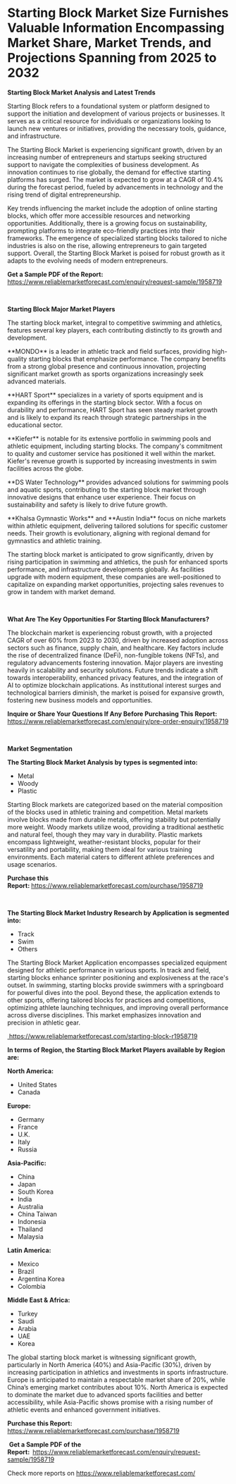 <p><h1>Starting Block Market Size Furnishes Valuable Information Encompassing Market Share, Market Trends, and Projections Spanning from 2025 to 2032</h1></p><p><strong>Starting Block Market Analysis and Latest Trends</strong></p>
<p><p>Starting Block refers to a foundational system or platform designed to support the initiation and development of various projects or businesses. It serves as a critical resource for individuals or organizations looking to launch new ventures or initiatives, providing the necessary tools, guidance, and infrastructure.</p><p>The Starting Block Market is experiencing significant growth, driven by an increasing number of entrepreneurs and startups seeking structured support to navigate the complexities of business development. As innovation continues to rise globally, the demand for effective starting platforms has surged. The market is expected to grow at a CAGR of 10.4% during the forecast period, fueled by advancements in technology and the rising trend of digital entrepreneurship.</p><p>Key trends influencing the market include the adoption of online starting blocks, which offer more accessible resources and networking opportunities. Additionally, there is a growing focus on sustainability, prompting platforms to integrate eco-friendly practices into their frameworks. The emergence of specialized starting blocks tailored to niche industries is also on the rise, allowing entrepreneurs to gain targeted support. Overall, the Starting Block Market is poised for robust growth as it adapts to the evolving needs of modern entrepreneurs.</p></p>
<p><strong>Get a Sample PDF of the Report:&nbsp;</strong> <a href="https://www.reliablemarketforecast.com/enquiry/request-sample/1958719?utm_campaign=2140&utm_medium=2&utm_source=Github&utm_content=ia&utm_term=06022025&utm_id=starting-block">https://www.reliablemarketforecast.com/enquiry/request-sample/1958719</a></p>
<p>&nbsp;</p>
<p><strong>Starting Block Major Market Players</strong></p>
<p><p>The starting block market, integral to competitive swimming and athletics, features several key players, each contributing distinctly to its growth and development. </p><p>**MONDO** is a leader in athletic track and field surfaces, providing high-quality starting blocks that emphasize performance. The company benefits from a strong global presence and continuous innovation, projecting significant market growth as sports organizations increasingly seek advanced materials.</p><p>**HART Sport** specializes in a variety of sports equipment and is expanding its offerings in the starting block sector. With a focus on durability and performance, HART Sport has seen steady market growth and is likely to expand its reach through strategic partnerships in the educational sector.</p><p>**Kiefer** is notable for its extensive portfolio in swimming pools and athletic equipment, including starting blocks. The company's commitment to quality and customer service has positioned it well within the market. Kiefer's revenue growth is supported by increasing investments in swim facilities across the globe.</p><p>**DS Water Technology** provides advanced solutions for swimming pools and aquatic sports, contributing to the starting block market through innovative designs that enhance user experience. Their focus on sustainability and safety is likely to drive future growth.</p><p>**Khalsa Gymnastic Works** and **Austin India** focus on niche markets within athletic equipment, delivering tailored solutions for specific customer needs. Their growth is evolutionary, aligning with regional demand for gymnastics and athletic training.</p><p>The starting block market is anticipated to grow significantly, driven by rising participation in swimming and athletics, the push for enhanced sports performance, and infrastructure developments globally. As facilities upgrade with modern equipment, these companies are well-positioned to capitalize on expanding market opportunities, projecting sales revenues to grow in tandem with market demand.</p></p>
<p>&nbsp;</p>
<p><strong>What Are The Key Opportunities For Starting Block Manufacturers?</strong></p>
<p><p>The blockchain market is experiencing robust growth, with a projected CAGR of over 60% from 2023 to 2030, driven by increased adoption across sectors such as finance, supply chain, and healthcare. Key factors include the rise of decentralized finance (DeFi), non-fungible tokens (NFTs), and regulatory advancements fostering innovation. Major players are investing heavily in scalability and security solutions. Future trends indicate a shift towards interoperability, enhanced privacy features, and the integration of AI to optimize blockchain applications. As institutional interest surges and technological barriers diminish, the market is poised for expansive growth, fostering new business models and opportunities.</p></p>
<p><strong>Inquire or Share Your Questions If Any Before Purchasing This Report:</strong> <a href="https://www.reliablemarketforecast.com/enquiry/pre-order-enquiry/1958719?utm_campaign=2140&utm_medium=2&utm_source=Github&utm_content=ia&utm_term=06022025&utm_id=starting-block">https://www.reliablemarketforecast.com/enquiry/pre-order-enquiry/1958719</a></p>
<p>&nbsp;</p>
<p><strong>Market Segmentation</strong></p>
<p><strong>The Starting Block Market Analysis by types is segmented into:</strong></p>
<p><ul><li>Metal</li><li>Woody</li><li>Plastic</li></ul></p>
<p><p>Starting Block markets are categorized based on the material composition of the blocks used in athletic training and competition. Metal markets involve blocks made from durable metals, offering stability but potentially more weight. Woody markets utilize wood, providing a traditional aesthetic and natural feel, though they may vary in durability. Plastic markets encompass lightweight, weather-resistant blocks, popular for their versatility and portability, making them ideal for various training environments. Each material caters to different athlete preferences and usage scenarios.</p></p>
<p><strong>Purchase this Report:&nbsp;</strong><a href="https://www.reliablemarketforecast.com/purchase/1958719?utm_campaign=2140&utm_medium=2&utm_source=Github&utm_content=ia&utm_term=06022025&utm_id=starting-block">https://www.reliablemarketforecast.com/purchase/1958719</a></p>
<p>&nbsp;</p>
<p><strong>The Starting Block Market Industry Research by Application is segmented into:</strong></p>
<p><ul><li>Track</li><li>Swim</li><li>Others</li></ul></p>
<p><p>The Starting Block Market Application encompasses specialized equipment designed for athletic performance in various sports. In track and field, starting blocks enhance sprinter positioning and explosiveness at the race's outset. In swimming, starting blocks provide swimmers with a springboard for powerful dives into the pool. Beyond these, the application extends to other sports, offering tailored blocks for practices and competitions, optimizing athlete launching techniques, and improving overall performance across diverse disciplines. This market emphasizes innovation and precision in athletic gear.</p></p>
<p><a href="https://www.reliablemarketforecast.com/starting-block-r1958719?utm_campaign=2140&utm_medium=2&utm_source=Github&utm_content=ia&utm_term=06022025&utm_id=starting-block">&nbsp;https://www.reliablemarketforecast.com/starting-block-r1958719</a></p>
<p><strong>In terms of Region, the Starting Block Market Players available by Region are:</strong></p>
<p>
    <p> <strong> North America: </strong>
        <ul>
            <li>United States</li>
            <li>Canada</li>
        </ul>
        </p> 
    <p> <strong> Europe: </strong>
        <ul>
            <li>Germany</li>
            <li>France</li>
            <li>U.K.</li>
            <li>Italy</li>
            <li>Russia</li>
        </ul>
        </p> 
    <p> <strong> Asia-Pacific: </strong>
        <ul>
            <li>China</li>
            <li>Japan</li>
            <li>South Korea</li>
            <li>India</li>
            <li>Australia</li>
            <li>China Taiwan</li>
            <li>Indonesia</li>
            <li>Thailand</li>
            <li>Malaysia</li>
        </ul>
        </p> 
    <p> <strong> Latin America: </strong>
        <ul>
            <li>Mexico</li>
            <li>Brazil</li>
            <li>Argentina Korea</li>
            <li>Colombia</li>
        </ul>
        </p> 
    <p> <strong> Middle East & Africa: </strong>
        <ul>
            <li>Turkey</li>
            <li>Saudi</li>
            <li>Arabia</li>
            <li>UAE</li>
            <li>Korea</li>
        </ul>
    </p>
    </p>
<p><p>The global starting block market is witnessing significant growth, particularly in North America (40%) and Asia-Pacific (30%), driven by increasing participation in athletics and investments in sports infrastructure. Europe is anticipated to maintain a respectable market share of 20%, while China’s emerging market contributes about 10%. North America is expected to dominate the market due to advanced sports facilities and better accessibility, while Asia-Pacific shows promise with a rising number of athletic events and enhanced government initiatives.</p></p>
<p><strong>Purchase this Report: </strong><a href="https://www.reliablemarketforecast.com/purchase/1958719?utm_campaign=2140&utm_medium=2&utm_source=Github&utm_content=ia&utm_term=06022025&utm_id=starting-block">https://www.reliablemarketforecast.com/purchase/1958719</a></p>
<p>&nbsp;<strong>Get a Sample PDF of the Report:&nbsp;&nbsp;</strong><a href="https://www.reliablemarketforecast.com/enquiry/request-sample/1958719?utm_campaign=2140&utm_medium=2&utm_source=Github&utm_content=ia&utm_term=06022025&utm_id=starting-block">https://www.reliablemarketforecast.com/enquiry/request-sample/1958719</a></p>
<p><strong></strong></p>
<p>Check more reports on <a href="https://www.reliablemarketforecast.com/?utm_campaign=2140&utm_medium=2&utm_source=Github&utm_content=ia&utm_term=06022025&utm_id=starting-block">https://www.reliablemarketforecast.com/</a></p>
